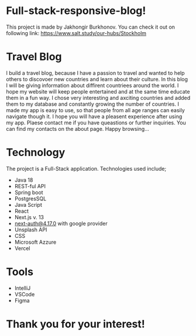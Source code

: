 
# Full-stack-responsive-blog!

This project is made by Jakhongir Burkhonov. You can check it out on following link:  https://www.salt.study/our-hubs/Stockholm

# Travel Blog
I build a travel blog, because I have a passion to travel and wanted to help others to discovoer new countries and learn about their culture. In this blog
I will be giving information about diffirent countriees around the world. I hope my website will keep people entertained and at the same time 
educate them in a fun way. I chose very interesting and axciting countries and added them to my database and constantly growing the number of countries. 
I made my app is easy to use, so that people from all age ranges can easily navigate though it. I hope you will have a pleasent experience after using my app.
Plaese contact me if you have queastions or further inquiries. You can find my contacts on the about page. Happy browsing...

# Technology
The project is a Full-Stack application. Technologies used include;

* Java 18 
* REST-ful API 
* Spring boot
* PostgresSQL
* Java Script
* React 
* Next.js v. 13
* next-auth@4.17.0 with google provider
* Unsplash API
* CSS
* Microsoft Azzure
* Vercel

# Tools

* IntelliJ 
* VSCode
* Figma

# Thank you for your interest!
